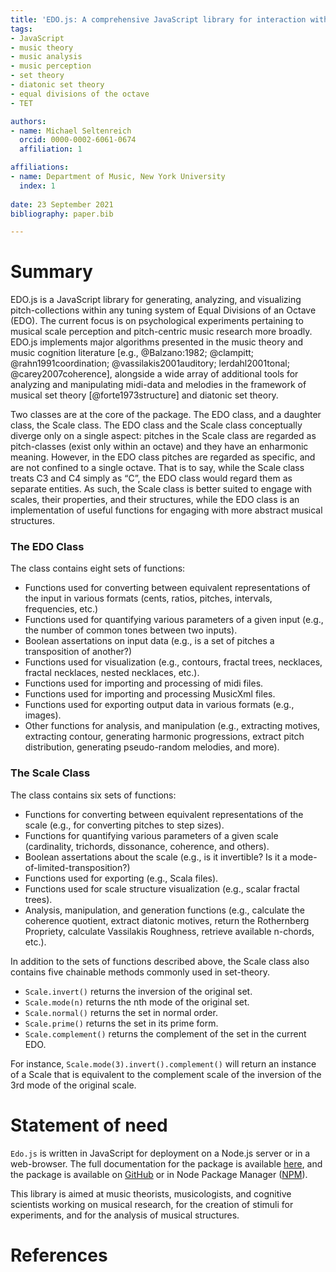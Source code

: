 ```yaml
---
title: 'EDO.js: A comprehensive JavaScript library for interaction with musical set theory in any tuning'
tags:
- JavaScript
- music theory
- music analysis
- music perception
- set theory
- diatonic set theory
- equal divisions of the octave
- TET

authors:
- name: Michael Seltenreich
  orcid: 0000-0002-6061-0674
  affiliation: 1

affiliations:
- name: Department of Music, New York University
  index: 1
  
date: 23 September 2021
bibliography: paper.bib

---
```


# Summary

EDO.js is a JavaScript library for generating, analyzing, and visualizing pitch-collections within any tuning system of Equal 
Divisions of an Octave (EDO). The current focus is on psychological experiments pertaining to musical 
scale perception and pitch-centric music research more broadly. EDO.js implements major algorithms presented in the
music theory and music cognition literature [e.g., @Balzano:1982; @clampitt; @rahn1991coordination; @vassilakis2001auditory; lerdahl2001tonal; @carey2007coherence], alongside a wide array of additional tools for analyzing and manipulating midi-data and melodies in the framework of musical set theory 
[@forte1973structure] and diatonic set theory.

Two classes are at the core of the package. The EDO class, and a daughter class, the Scale class. The EDO class and the Scale class conceptually diverge only on a single aspect: pitches in the Scale class are regarded as pitch-classes (exist only within an octave) and they have an enharmonic meaning. However, in the EDO class pitches are regarded as specific, and are not confined to a single octave. That is to say, while the Scale class treats C3 and C4 simply as “C”, the EDO class would regard them as separate entities. As such, the Scale class is better suited to engage with scales, their properties, and their structures, while the EDO class is an implementation of useful functions for engaging with more abstract musical structures.

### The EDO Class

The class contains eight sets of functions:
* Functions used for converting between equivalent representations of the input in various formats (cents, ratios, pitches, intervals, frequencies, etc.)
* Functions used for quantifying various parameters of a given input (e.g., the number of common tones between two inputs).
* Boolean assertations on input data (e.g., is a set of pitches a transposition of another?) 
* Functions used for visualization (e.g., contours, fractal trees, necklaces, fractal necklaces, nested necklaces, etc.). 
* Functions used for importing and processing of midi files.
* Functions used for importing and processing MusicXml files.
* Functions used for exporting output data in various formats (e.g., images).
* Other functions for analysis, and manipulation (e.g., extracting motives, extracting contour, generating harmonic progressions, extract pitch distribution, generating pseudo-random melodies, and more). 

### The Scale Class

The class contains six sets of functions:
* Functions for converting between equivalent representations of the scale (e.g., for converting pitches to step sizes). 
* Functions for quantifying various parameters of a given scale (cardinality, trichords, dissonance, coherence, and others).
* Boolean assertations about the scale (e.g., is it invertible? Is it a mode-of-limited-transposition?)
* Functions used for exporting (e.g., Scala files). 
* Functions used for scale structure visualization (e.g., scalar fractal trees). 
* Analysis, manipulation, and generation functions (e.g., calculate the coherence quotient, extract diatonic motives, return the Rothernberg Propriety, calculate Vassilakis Roughness, retrieve available n-chords, etc.). 

In addition to the sets of functions described above, the Scale class also contains five chainable methods commonly used in set-theory. 
* `Scale.invert()` returns the inversion of the original set.
* `Scale.mode(n)` returns the nth mode of the original set.
* `Scale.normal()` returns the set in normal order.
* `Scale.prime()` returns the set in its prime form.
* `Scale.complement()` returns the complement of the set in the current EDO.

For instance, `Scale.mode(3).invert().complement()` will return an instance of a Scale that is equivalent to the complement scale of the inversion of the 3rd mode of the original scale. 

# Statement of need

`Edo.js` is written in JavaScript for deployment on a Node.js server or in a web-browser. The full documentation for the package is available [here](https://michaelsel.github.io/edoJS), and the package is available on [GitHub](https://github.com/MichaelSel/edoJS) or in Node Package Manager ([NPM](https://www.npmjs.com/package/edo.js)).

This library is aimed at music theorists, musicologists, and cognitive scientists working on musical research, for the creation of stimuli for experiments, and for the analysis of musical structures.

# References
